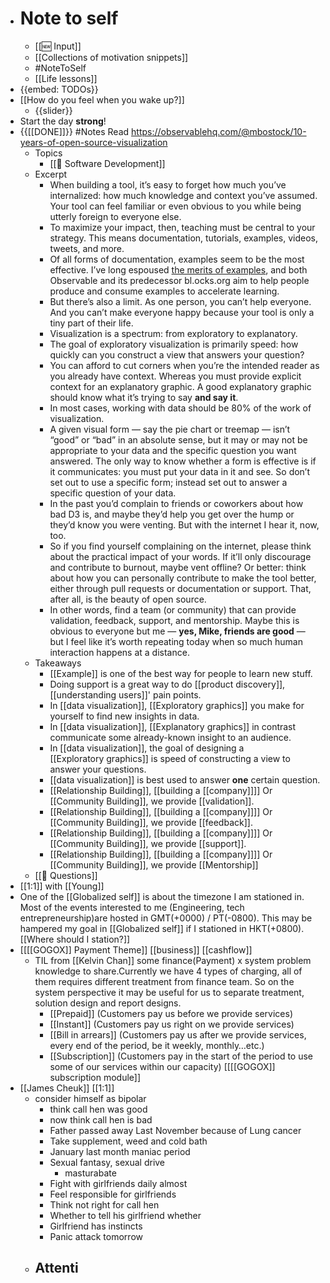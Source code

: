 - # Note to self
    - [[🆕 Input]]
    - [[Collections of motivation snippets]]
    - #NoteToSelf
    - [[Life lessons]]
- {{embed: TODOs}}
- [[How do you feel when you wake up?]]
    - {{slider}}
- Start the day **strong**!
- {{[[DONE]]}} #Notes Read https://observablehq.com/@mbostock/10-years-of-open-source-visualization 
    - Topics
        - [[🔢 Software Development]]
    - Excerpt
        - When building a tool, it’s easy to forget how much you’ve internalized: how much knowledge and context you’ve assumed. Your tool can feel familiar or even obvious to you while being utterly foreign to everyone else.
        - To maximize your impact, then, teaching must be central to your strategy. This means documentation, tutorials, examples, videos, tweets, and more.
        - Of all forms of documentation, examples seem to be the most effective. I’ve long espoused [the merits of examples](https://bost.ocks.org/mike/example/), and both Observable and its predecessor bl.ocks.org aim to help people produce and consume examples to accelerate learning.
        - But there’s also a limit. As one person, you can’t help everyone. And you can’t make everyone happy because your tool is only a tiny part of their life.
        - Visualization is a spectrum: from exploratory to explanatory.
        - The goal of exploratory visualization is primarily speed: how quickly can you construct a view that answers your question?
        - You can afford to cut corners when you’re the intended reader as you already have context. Whereas you must provide explicit context for an explanatory graphic. A good explanatory graphic should know what it’s trying to say __and say it__.
        - In most cases, working with data should be 80% of the work of visualization.
        - A given visual form — say the pie chart or treemap — isn’t “good” or “bad” in an absolute sense, but it may or may not be appropriate to your data and the specific question you want answered. The only way to know whether a form is effective is if it communicates: you must put your data in it and see. So don’t set out to use a specific form; instead set out to answer a specific question of your data.
        - In the past you’d complain to friends or coworkers about how bad D3 is, and maybe they’d help you get over the hump or they’d know you were venting. But with the internet I hear it, now, too.
        - So if you find yourself complaining on the internet, please think about the practical impact of your words. If it’ll only discourage and contribute to burnout, maybe vent offline? Or better: think about how you can personally contribute to make the tool better, either through pull requests or documentation or support. That, after all, is the beauty of open source.
        - In other words, find a team (or community) that can provide validation, feedback, support, and mentorship. Maybe this is obvious to everyone but me — __yes, Mike, friends are good__ — but I feel like it’s worth repeating today when so much human interaction happens at a distance.
    - Takeaways
        - [[Example]] is one of the best way for people to learn new stuff.
        - Doing support is a great way to do [[product discovery]], [[understanding users]]' pain points.
        - In [[data visualization]], [[Exploratory graphics]] you make for yourself to find new insights in data. 
        - In [[data visualization]], [[Explanatory graphics]] in contrast communicate some already-known insight to an audience.
        - In [[data visualization]], the goal of designing a [[Exploratory graphics]] is speed of constructing a view to answer your questions.
        - [[data visualization]] is best used to answer **one** certain question.
        - [[Relationship Building]], [[building a [[company]]]] Or [[Community Building]], we provide [[validation]].
        - [[Relationship Building]], [[building a [[company]]]] Or [[Community Building]], we provide [[feedback]].
        - [[Relationship Building]], [[building a [[company]]]] Or [[Community Building]], we provide [[support]].
        - [[Relationship Building]], [[building a [[company]]]] Or [[Community Building]], we provide [[Mentorship]]
    - [[🤔 Questions]]
- [[1:1]] with [[Young]]
- One of the [[Globalized self]] is about the timezone I am stationed in. Most of the events interested to me (Engineering, tech entrepreneurship)are hosted  in GMT(+0000) / PT(-0800). This may be hampered my goal in [[Globalized self]] if I stationed in HKT(+0800). [[Where should I station?]]
- [[[[GOGOX]] Payment Theme]] [[business]] [[cashflow]]
    - TIL from [[Kelvin Chan]] some finance(Payment) x system problem knowledge to share.Currently we have 4 types of charging, all of them requires different treatment from finance team. So on the system perspective it may be useful for us to separate treatment, solution design and report designs.
        - [[Prepaid]] (Customers pay us before we provide services)
        - [[Instant]] (Customers pay us right on we provide services)
        - [[Bill in arrears]] (Customers pay us after we provide services, every end of the period, be it weekly, monthly…etc.)
        - [[Subscription]] (Customers pay in the start of the period to use some of our services within our capacity) [[[[GOGOX]] subscription module]]
- [[James Cheuk]] [[1:1]]
    - consider himself as bipolar
        - think call hen was good
        - now think call hen is bad
        - Father passed away Last November because of Lung cancer
        - Take supplement, weed and cold bath
        - January last month maniac period
        - Sexual fantasy, sexual drive
            - masturabate
        - Fight with girlfriends daily almost
        - Feel responsible for girlfriends
        - Think not right for call hen
        - Whether to tell his girlfriend whether 
        - Girlfriend has instincts
        - Panic attack tomorrow
    - Attenti
        - 
